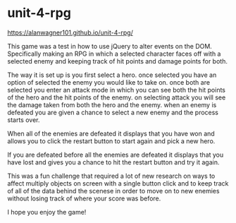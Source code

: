 # unit-4-rpg

https://alanwagner101.github.io/unit-4-rpg/

This game was a test in how to use jQuery to alter events on the DOM. Specifically making an RPG in which a selected character faces off with a selected enemy and keeping track of hit points and damage points for both.

The way it is set up is you first select a hero.
once selected you have an option of selected the enemy you would like to take on.
once both are selected you enter an attack mode in which you can see both the hit points of the hero and the hit points of the enemy.
on selecting attack you will see the damage taken from both the hero and the enemy.
when an enemy is defeated you are given a chance to select a new enemy and the process starts over.

When all of the enemies are defeated it displays that you have won and allows you to click the restart button to start again and pick a new hero.

If you are defeated before all the enemies are defeated it displays that you have lost and gives you a chance to hit the restart button and try it again.

This was a fun challenge that required a lot of new research on ways to affect multiply objects on screen with a single button click and to keep track of all of the data behind the scenese in order to move on to new enemies without losing track of where your score was before.

I hope you enjoy the game!
